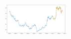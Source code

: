 
<img width="200" align="right" alt="Github" src="https://github.com/Paras-Singh7/Stock_Price_Prediction/blob/main/plot.png?raw=true" />
